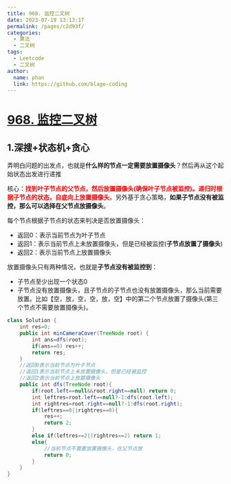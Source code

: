 ```yaml
---
title: 968. 监控二叉树
date: 2023-07-19 13:13:17
permalink: /pages/c2d93f/
categories:
  - 算法
  - 二叉树
tags:
  - Leetcode
  - 二叉树
author: 
  name: phan
  link: https://github.com/blage-coding
---
```

# [968. 监控二叉树](https://leetcode.cn/problems/binary-tree-cameras/)

## 1.深搜+状态机+贪心

弄明白问题的出发点，也就是**什么样的节点一定需要放置摄像头**？然后再从这个起始状态出发进行递推

核心：<font color="red">**找到叶子节点的父节点，然后放置摄像头(确保叶子节点被监控)。递归时根据子节点的状态，自底向上放置摄像头**</font>。另外基于贪心策略，**如果子节点没有被监控，那么可以选择在父节点放摄像头**。

每个节点根据子节点的状态来判决是否放置摄像头：

- 返回0：表示当前节点为叶子节点
- 返回1：表示当前节点上未放置摄像头，但是已经被监控(**子节点放置了摄像头**)
- 返回2：表示当前节点上放置摄像头

放置摄像头只有两种情况，也就是**子节点没有被监控到**：

- 子节点至少出现一个状态0
- 子节点没有放置摄像头，且子节点的子节点也没有放置摄像头，那么当前需要放置。比如【空，放，空，空，放，空】中的第二个节点放置了摄像头(第三个节点不需要放置摄像头)。

```java
class Solution {
    int res=0;
    public int minCameraCover(TreeNode root) {
        int ans=dfs(root);
        if(ans==0) res++;
        return res;
    }
    //返回0表示当前节点为叶子节点
    //返回1表示当前节点上未放置摄像头，但是已经被监控
    //返回2表示当前节点上放置摄像头
    public int dfs(TreeNode root){
        if(root.left==null&&root.right==null) return 0;
        int leftres=root.left==null?-1:dfs(root.left);
        int rightres=root.right==null?-1:dfs(root.right);
        if(leftres==0||rightres==0){
            res++;
            return 2;
        }
        else if(leftres==2||rightres==2) return 1;
        else{
            //当前节点不需要放置摄像头，在父节点放
            return 0;
        }
    }
}
```

